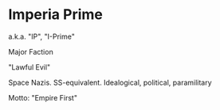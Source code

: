 # Imperia Prime

a.k.a. "IP", "I-Prime"

Major Faction

"Lawful Evil"

Space Nazis. SS-equivalent. Idealogical, political, paramilitary

Motto: "Empire First"